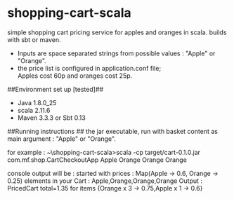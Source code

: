 # shopping-cart-scala
simple shopping cart pricing service for apples and oranges in scala. builds with sbt or maven.

- Inputs are space separated strings from possible values : "Apple" or "Orange".
- the price list is configured in application.conf file; Apples cost 60p and oranges cost 25p.

##Environment set up [tested]##
- Java 1.8.0_25
- scala 2.11.6
- Maven 3.3.3 or Sbt 0.13

##Running instructions ##
the jar executable, run with basket content as main argument : "Apple" or "Orange".

for example :
~\shopping-cart-scala>scala -cp target/cart-0.1.0.jar com.mf.shop.CartCheckoutApp Apple Orange Orange Orange

console output will be :
started with prices : Map(Apple -> 0.6, Orange -> 0.25)
elements in your Cart : Apple,Orange,Orange,Orange
Output : PricedCart total=1.35 for items {Orange x 3 -> 0.75,Apple x 1 -> 0.6}

